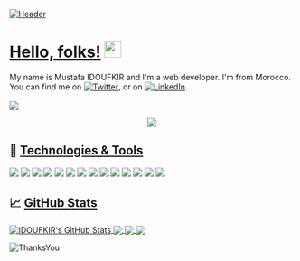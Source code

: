 [![Header](https://user-images.githubusercontent.com/57219106/95013481-707b5c00-0638-11eb-92b8-0649623b17e0.png "Header")](https://twitter.com/MustafaIdoufkir)

# [Hello, folks!](https://github.com/Idoufkir/Idoufkir/blob/main/README.md#hello-folks-) <img src="https://raw.githubusercontent.com/MartinHeinz/MartinHeinz/master/wave.gif" width="30px">

My name is Mustafa IDOUFKIR and I'm a web developer. I'm from Morocco. You can find me on [![Twitter][1.2]][1],  or on [![LinkedIn][3.2]][3].<br><br>
![](https://img.shields.io/badge/learning_at-YouCode_Safi-blue)
<p align="center">
  <a href="https://youcode.ma">
  <img src="https://user-images.githubusercontent.com/57219106/95641006-acc71600-0a97-11eb-869b-002414f2f8b2.png"></a>
</p>
  
## 🔧 [Technologies & Tools](https://github.com/Idoufkir/Idoufkir/blob/main/README.md#-technologies--tools)


![](https://img.shields.io/badge/Code-HTML5-informational?style=flat&logo=html&logoColor=white&color=2bbc8a)
![](https://img.shields.io/badge/Code-CSS3-informational?style=flat&logo=css&logoColor=white&color=2bbc8a)
![](https://img.shields.io/badge/Code-JavaScript-informational?style=flat&logo=javascript&logoColor=white&color=2bbc8a)
![](https://img.shields.io/badge/Code-Node.js-informational?style=flat&logo=node.js&logoColor=white&color=2bbc8a)
![](https://img.shields.io/badge/Code-jQuery-informational?style=flat&logo=jQuery&logoColor=white&color=2bbc8a)
![](https://img.shields.io/badge/Code-Vue.js-informational?style=flat&logo=vue.js&logoColor=white&color=2bbc8a)
![](https://img.shields.io/badge/Code-React.js-informational?style=flat&logo=react.js&logoColor=white&color=2bbc8a)
![](https://img.shields.io/badge/Code-PHP-informational?style=flat&logo=php&logoColor=white&color=2bbc8a)
![](https://img.shields.io/badge/Code-Laravel-informational?style=flat&logo=laravel&logoColor=white&color=2bbc8a)
![](https://img.shields.io/badge/Shell-Bash-informational?style=flat&logo=gnu-bash&logoColor=white&color=2bbc8a)
![](https://img.shields.io/badge/Tools-PostgreSQL-informational?style=flat&logo=postgresql&logoColor=white&color=2bbc8a)
![](https://img.shields.io/badge/Tools-Mysql-informational?style=flat&logo=mysql&logoColor=white&color=2bbc8a)
![](https://img.shields.io/badge/Tools-xampp-informational?style=flat&logo=xampp&logoColor=white&color=2bbc8a)
![](https://img.shields.io/badge/Tools-laragon-informational?style=flat&logo=laragon&logoColor=white&color=2bbc8a)

## &#x1f4c8; [GitHub Stats](https://github.com/Idoufkir/Idoufkir/blob/main/README.md#-github-stats)

<a href="https://github.com/Idoufkir/Idoufkir">
  <img align="center" src="https://github-readme-stats.vercel.app/api?username=Idoufkir&show_icons=true&line_height=27&count_private=true&title_color=ffffff&text_color=c9cacc&icon_color=2bbc8a&bg_color=41454a" alt="IDOUFKIR's GitHub Stats" />
</a>

<a href="https://github.com/Idoufkir/Idoufkir">
  <img align="center" src="https://github-readme-stats.vercel.app/api/top-langs/?username=Idoufkir&hide=java,html&title_color=ffffff&text_color=c9cacc&icon_color=2bbc8a&bg_color=41454a" />
</a>

<a href="https://github.com/Idoufkir/app-SupGest--Brief-gestion-d-inventaire-">
  <img align="center" src="https://github-readme-stats.vercel.app/api/pin/?username=Idoufkir&repo=app-SupGest--Brief-gestion-d-inventaire-&title_color=ffffff&text_color=c9cacc&icon_color=2bbc8a&bg_color=26397d" />
</a>

<a href="https://github.com/Idoufkir/Projet-Fil-Rouge">
  <img align="center" src="https://github-readme-stats.vercel.app/api/pin/?username=Idoufkir&repo=Projet-Fil-Rouge&title_color=ffffff&text_color=c9cacc&icon_color=2bbc8a&bg_color=267d6a" />
</a>    

![ThanksYou](https://img.shields.io/badge/🙏Thank_You_For_Spending_a_Moment_On_My_Profile,_Happy_Coding,_All_The_Very_Best-dodgerred.svg?style=for-the-badge)
<!-- links to social media icons -->

<!-- icons with padding -->

[1.1]: http://i.imgur.com/tXSoThF.png (twitter icon with padding)
[2.1]: http://i.imgur.com/0o48UoR.png (github icon with padding)

<!-- icons without padding -->

[1.2]: http://i.imgur.com/wWzX9uB.png (twitter icon without padding)
[2.2]: http://i.imgur.com/9I6NRUm.png (github icon without padding)
[3.2]: https://raw.githubusercontent.com/MartinHeinz/MartinHeinz/master/linkedin-3-16.png (LinkedIn icon without padding)


<!-- links to your social media accounts -->

[1]: https://twitter.com/MustafaIdoufkir
[2]: https://github.com/Idoufkir
[3]: https://www.linkedin.com/in/idoufkir
[4]: https://youcode.ma


<!-- Resources -->
<!-- Icons: https://simpleicons.org/ -->
<!-- GitHub Stats: https://github.com/anuraghazra/github-readme-stats -->
<!-- Emojis: https://emojipedia.org/emoji/ -->
<!-- HTML Emojis: https://www.fileformat.info/index.htm -->
<!-- Shields: https://shields.io/ -->
<!-- Awesome GitHub Profile README: https://github.com/abhisheknaiidu/awesome-github-profile-readme -->
